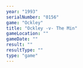 ```yaml
---
year: "1993"
serialNumber: "0156" 
game: "Ockley"
title: "Ockley -v- The Min"
gameLocation: ""
gameDate: ""
result: ""
resultType: ""
type: "game"
---
```

